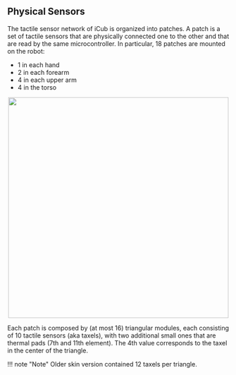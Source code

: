 ## Physical Sensors
The tactile sensor network of iCub is organized into patches. A patch is a set of tactile sensors that are physically connected one to the other and that are read by the same microcontroller. In particular, 18 patches are mounted on the robot:
- 1 in each hand
- 2 in each forearm
- 4 in each upper arm
- 4 in the torso

<p align="center">
    <img  src="../img/skin-triangles.png" width="500">
</p>

Each patch is composed by (at most 16) triangular modules, each consisting of 10 tactile sensors (aka taxels), with two additional small ones that are thermal pads (7th and 11th element). The 4th value corresponds to the taxel in the center of the triangle.

!!! note "Note"
    Older skin version contained 12 taxels per triangle.
